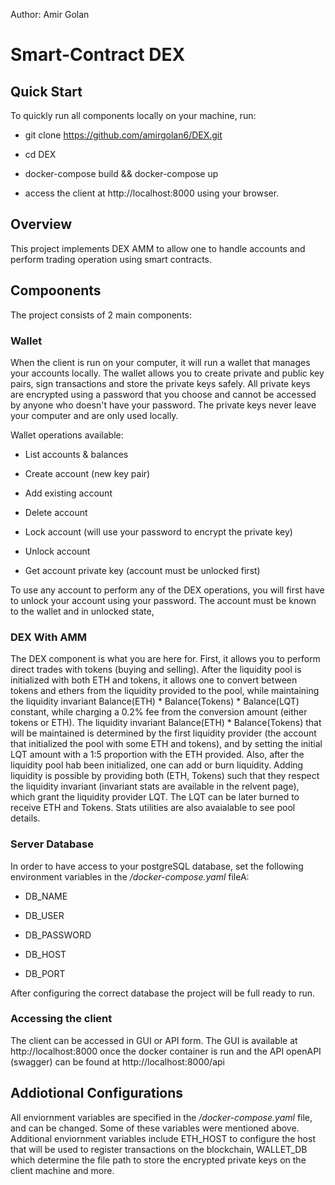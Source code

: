Author: Amir Golan

# Smart-Contract DEX

## Quick Start

To quickly run all components locally on your machine, run:

- git clone https://github.com/amirgolan6/DEX.git

- cd DEX

- docker-compose build && docker-compose up

- access the client at http://localhost:8000 using your browser.


## Overview

This project implements DEX AMM to allow one to handle accounts and perform trading operation using smart contracts.

## Compoonents

The project consists of 2 main components:

### Wallet

When the client is run on your computer, it will run a wallet that manages your accounts locally. The wallet allows you to create private and public key pairs, sign transactions and store the private keys safely.
All private keys are encrypted using a password that you choose and cannot be accessed by anyone who doesn't have your password. The private keys never leave your computer and are only used locally.

Wallet operations available:

- List accounts & balances

- Create account (new key pair)

- Add existing account

- Delete account

- Lock account (will use your password to encrypt the private key)

- Unlock account

- Get account private key (account must be unlocked first)

To use any account to perform any of the DEX operations, you will first have to unlock your account using your password. The account must be known to the wallet and in unlocked state,


### DEX With AMM

The DEX component is what you are here for. First, it allows you to perform direct trades with tokens (buying and selling). 
After the liquidity pool is initialized with both ETH and tokens, it allows one to convert between tokens and ethers from the liquidity provided to the pool, while maintaining the liquidity invariant Balance(ETH) * Balance(Tokens) * Balance(LQT) constant, while charging a 0.2% fee from the conversion amount (either tokens or ETH). 
The liquidity invariant Balance(ETH) * Balance(Tokens) that will be maintained is determined by the first liquidity provider (the account that initialized the pool with some ETH and tokens), and by setting the initial LQT amount with a 1:5 proportion with the ETH provided.
Also, after the liquidity pool hab been initialized, one can add or burn liquidity. 
Adding liquidity is possible by providing both (ETH, Tokens) such that they respect the liquidity invariant (invariant stats are available in the relvent page), which grant the liquidity provider LQT.
The LQT can be later burned to receive ETH and Tokens.
Stats utilities are also avaialable to see pool details.



### Server Database

In order to have access to your postgreSQL database, set the following environment variables in the _/docker-compose.yaml_ fileA:

- DB_NAME

- DB_USER

- DB_PASSWORD

- DB_HOST

- DB_PORT

After configuring the correct database the project will be full ready to run.


### Accessing the client

The client can be accessed in GUI or API form. The GUI is available at http://localhost:8000 once the docker container is run and the API openAPI (swagger) can be found at http://localhost:8000/api



## Addiotional Configurations

All enviornment variables are specified in the _/docker-compose.yaml_ file, and can be changed. Some of these variables were mentioned above. Additional enviornment variables include ETH_HOST to configure the host that will be used to register transactions on the blockchain, WALLET_DB which determine the file path to store the encrypted private keys on the client machine and more.
